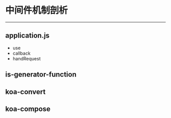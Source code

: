 # 中间件机制剖析
---
## application.js   

-  use
-  callback 
-  handRequest


## is-generator-function
## koa-convert

## koa-compose